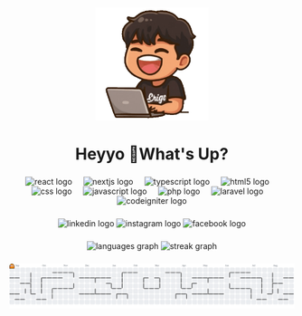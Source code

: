<div align="center">
  <img height="200" src="main.gif"  />
</div>

###

<h1 align="center">Heyyo 👋What's Up?</h1>

###

<div align="center">
  <img src="https://cdn.jsdelivr.net/gh/devicons/devicon/icons/react/react-original.svg" height="50" alt="react logo"  />
  <img width="12" />
  <img src="https://cdn.jsdelivr.net/gh/devicons/devicon/icons/nextjs/nextjs-original.svg" height="50" alt="nextjs logo"  />
  <img width="12" />
  <img src="https://cdn.jsdelivr.net/gh/devicons/devicon/icons/typescript/typescript-original.svg" height="50" alt="typescript logo"  />
  <img width="12" />
  <img src="https://cdn.jsdelivr.net/gh/devicons/devicon/icons/html5/html5-original.svg" height="50" alt="html5 logo"  />
  <img width="12" />
  <img src="https://cdn.jsdelivr.net/gh/devicons/devicon/icons/css3/css3-original.svg" height="50" alt="css logo"  />
  <img width="12" />
  <img src="https://cdn.jsdelivr.net/gh/devicons/devicon/icons/javascript/javascript-original.svg" height="50" alt="javascript logo"  />
  <img width="12" />
  <img src="https://cdn.jsdelivr.net/gh/devicons/devicon/icons/php/php-original.svg" height="50" alt="php logo"  />
  <img width="12" />
  <img src="https://cdn.jsdelivr.net/gh/devicons/devicon/icons/laravel/laravel-original.svg" height="50" alt="laravel logo"  />
  <img width="12" />
  <img src="https://cdn.jsdelivr.net/gh/devicons/devicon/icons/codeigniter/codeigniter-plain.svg" height="50" alt="codeigniter logo"  />
</div>

###

<div align="center">
  <img src="https://img.shields.io/static/v1?message=LinkedIn&logo=linkedin&label=&color=0077B5&logoColor=white&labelColor=&style=for-the-badge" height="30" alt="linkedin logo"  />
  <img src="https://img.shields.io/static/v1?message=Instagram&logo=instagram&label=&color=E4405F&logoColor=white&labelColor=&style=for-the-badge" height="30" alt="instagram logo"  />
  <img src="https://img.shields.io/static/v1?message=Facebook&logo=facebook&label=&color=1877F2&logoColor=white&labelColor=&style=for-the-badge" height="30" alt="facebook logo"  />
</div>

###

<div align="center">
  <img src="https://github-readme-stats.vercel.app/api/top-langs?username=zyalwfie&locale=en&hide_title=false&layout=compact&card_width=320&langs_count=5&theme=react&hide_border=true&order=2" height="150" alt="languages graph"  />
  <img src="https://nirzak-streak-stats.vercel.app/?user=zyalwfie&theme=react&hide_border=true" height="150" alt="streak graph"  />
</div>

###

<picture>
  <source media="(prefers-color-scheme: dark)" srcset="https://raw.githubusercontent.com/zyalwfie/zyalwfie/output/pacman-contribution-graph-dark.svg">
  <source media="(prefers-color-scheme: light)" srcset="https://raw.githubusercontent.com/zyalwfie/zyalwfie/output/pacman-contribution-graph.svg">
  <img alt="pacman contribution graph" src="https://raw.githubusercontent.com/zyalwfie/zyalwfie/output/pacman-contribution-graph.svg">
</picture>

###
